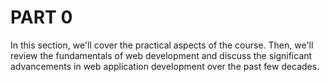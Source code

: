 # PART 0
In this section, we'll cover the practical aspects of the course. Then, we'll review the fundamentals of web development and discuss the significant advancements in web application development over the past few decades.